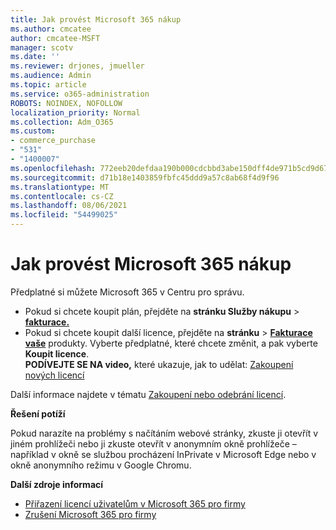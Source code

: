 ```yaml
---
title: Jak provést Microsoft 365 nákup
ms.author: cmcatee
author: cmcatee-MSFT
manager: scotv
ms.date: ''
ms.reviewer: drjones, jmueller
ms.audience: Admin
ms.topic: article
ms.service: o365-administration
ROBOTS: NOINDEX, NOFOLLOW
localization_priority: Normal
ms.collection: Adm_O365
ms.custom:
- commerce_purchase
- "531"
- "1400007"
ms.openlocfilehash: 772eeb20defdaa190b000cdcbbd3abe150dff4de971b5cd9d676f261880776a9
ms.sourcegitcommit: d71b18e1403859fbfc45ddd9a57c8ab68f4d9f96
ms.translationtype: MT
ms.contentlocale: cs-CZ
ms.lasthandoff: 08/06/2021
ms.locfileid: "54499025"
---
```

# <a name="how-to-make-a-microsoft-365-purchase"></a>Jak provést Microsoft 365 nákup

Předplatné si můžete Microsoft 365 v Centru pro správu.
  
- Pokud si chcete koupit plán, přejděte na **stránku Služby nákupu** \> **[fakturace.](https://go.microsoft.com/fwlink/p/?linkid=868433)**
- Pokud si chcete koupit další licence, přejděte na **stránku** \> **[Fakturace vaše](https://go.microsoft.com/fwlink/p/?linkid=842054)** produkty. Vyberte předplatné, které chcete změnit, a pak vyberte **Koupit licence**.\
**PODÍVEJTE SE NA video,** které ukazuje, jak to udělat: [Zakoupení nových licencí](https://go.microsoft.com/fwlink/p/?linkid=2154857)
  
Další informace najdete v tématu [Zakoupení nebo odebrání licencí](/microsoft-365/commerce/licenses/buy-licenses).

**Řešení potíží**

Pokud narazíte na problémy s načítáním webové stránky, zkuste ji otevřít v jiném prohlížeči nebo ji zkuste otevřít v anonymním okně prohlížeče – například v okně se službou procházení InPrivate v Microsoft Edge nebo v okně anonymního režimu v Google Chromu.

**Další zdroje informací**
  
- [Přiřazení licencí uživatelům v Microsoft 365 pro firmy](/microsoft-365/admin/add-users/add-users)
- [Zrušení Microsoft 365 pro firmy](/microsoft-365/commerce/subscriptions/cancel-your-subscription)